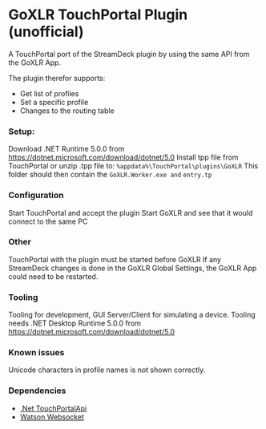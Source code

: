 # GoXLR TouchPortal Plugin (unofficial)
A TouchPortal port of the StreamDeck plugin by using the same API from the GoXLR App.

The plugin therefor supports:
- Get list of profiles
- Set a specific profile
- Changes to the routing table

### Setup:
Download .NET Runtime 5.0.0 from https://dotnet.microsoft.com/download/dotnet/5.0
Install tpp file from TouchPortal or unzip .tpp file to: `%appdata%\TouchPortal\plugins\GoXLR`
This folder should then contain the `GoXLR.Worker.exe and` `entry.tp`

### Configuration
Start TouchPortal and accept the plugin
Start GoXLR and see that it would connect to the same PC

### Other
TouchPortal with the plugin must be started before GoXLR
If any StreamDeck changes is done in the GoXLR Global Settings, the GoXLR App could need to be restarted.

### Tooling
Tooling for development, GUI Server/Client for simulating a device.
Tooling needs .NET Desktop Runtime 5.0.0 from https://dotnet.microsoft.com/download/dotnet/5.0

### Known issues
Unicode characters in profile names is not shown correctly.

### Dependencies

- [.Net TouchPortalApi](https://github.com/tlewis17/TouchPortalAPI)
- [Watson Websocket](https://github.com/jchristn/WatsonWebsocket)
